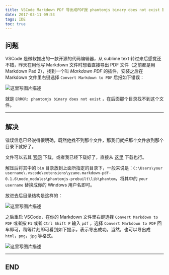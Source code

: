 ```yaml
---
title: VSCode Markdown PDF 导出成PDF报 phantomjs binary does not exist 错误的解决办法
date: 2017-03-11 09:53
tags: IDE
toc: true
---
```


## 问题

VSCode 是微软推出的一款开源的代码编辑器，从 sublime text 转过来后感觉还不错，昨天在用他写 Markdown 文件时想着直接导出 PDF 文件（之前都是用 Markdown Pad 2），找到一个叫 *Markdown PDF* 的插件，安装之后在 Markdown 文件里右键选择 `Convert Markdown to PDF` 后报如下错误：

![这里写图片描述](http://img.blog.csdn.net/20170311094443495?watermark/2/text/aHR0cDovL2Jsb2cuY3Nkbi5uZXQvdTAxMDA5OTA4MA==/font/5a6L5L2T/fontsize/400/fill/I0JBQkFCMA==/dissolve/70/gravity/SouthEast)

就是 `ERROR: phantomjs binary does not exist` ，在后面那个目录找不到这个文件。

<!-- more -->

---

## 解决

错误信息已经说得很明确，既然他找不到那个文件，那我们就把那个文件放到那个目录下就好了。

文件可以去其 [官网](http://download.csdn.net/detail/u010099080/9777537) 下载，或者我已经下载好了，直接从 [这里](http://download.csdn.net/detail/u010099080/9777537) 下载也行。

解压后将其中的 `bin` 目录放到上面所指定的目录下，一般来说是：`C:\Users\your username\.vscode\extensions\yzane.markdown-pdf-0.1.6\node_modules\phantomjs-prebuilt\lib\phantom`，将其中的 `your username` 替换成你的 Windows 用户名即可。

放进去后目录结构是这样的：

![这里写图片描述](http://img.blog.csdn.net/20170311095201580?watermark/2/text/aHR0cDovL2Jsb2cuY3Nkbi5uZXQvdTAxMDA5OTA4MA==/font/5a6L5L2T/fontsize/400/fill/I0JBQkFCMA==/dissolve/70/gravity/SouthEast)

之后重启 VSCode，在你的 Markdown 文件里右键选择 `Convert Markdown to PDF` 或者按 `F1` 或者 `Ctrl Shift P` 输入 `pdf` ，选择 `Convert Markdown to PDF` 回车即可，稍等片刻即可看到如下提示，表示导出成功。当然，也可以导出成 `html`，`png`，`jpg` 等格式。

![这里写图片描述](http://img.blog.csdn.net/20170311095745198?watermark/2/text/aHR0cDovL2Jsb2cuY3Nkbi5uZXQvdTAxMDA5OTA4MA==/font/5a6L5L2T/fontsize/400/fill/I0JBQkFCMA==/dissolve/70/gravity/SouthEast)

---

## END